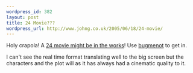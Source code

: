 ```yaml
--- 
wordpress_id: 382
layout: post
title: 24 Movie???
wordpress_url: http://www.johng.co.uk/2005/06/18/24-movie/
---
```

Holy crapola! A <a href="http://www.nypost.com/entertainment/48480.htm">24 movie might be in the works</a>! Use <a href="http://www.bugmenot.com">bugmenot</a> to get in.

I can't see the real time format translating well to the big screen but the characters and the plot will as it has always had a cinematic quality to it.
